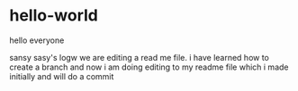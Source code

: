 # hello-world

hello everyone

sansy sasy's logw
we are editing a read me file.
i have learned how to create a branch and now i am doing editing to my readme file which i made initially and will do a commit
